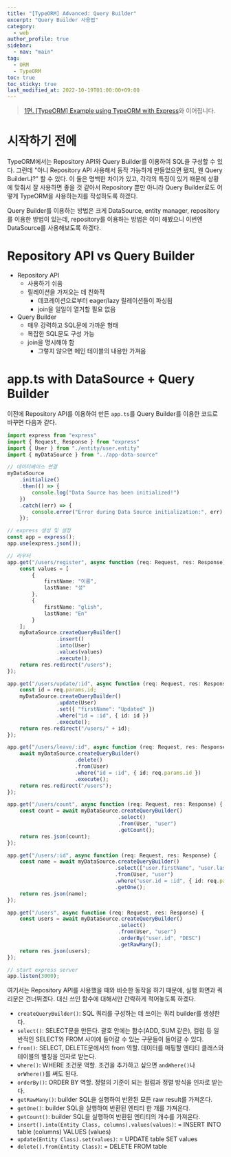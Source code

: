 ```yaml
---
title: "[TypeORM] Advanced: Query Builder"
excerpt: "Query Builder 사용법"
category: 
  - web
author_profile: true
sidebar:
  - nav: "main"
tag:
  - ORM
  - TypeORM
toc: true
toc_sticky: true
last_modified_at: 2022-10-19T01:00:00+09:00
---
```


> [1편. [TypeORM] Example using TypeORM with Express](../typeorm_1_example_express)와 이어집니다.

# 시작하기 전에
TypeORM에서는 Repository API와 Query Builder를 이용하여 SQL을 구성할 수 있다. 그런데 "아니 Repository API 사용해서 동작 가능하게 만들었으면 됐지, 웬 Query Builder냐?" 할 수 있다. 이 둘은 명백한 차이가 있고, 각각의 특징이 있기 때문에 상황에 맞춰서 잘 사용하면 좋을 것 같아서 Repository 뿐만 아니라 Query Builder로도 어떻게 TypeORM을 사용하는지를 작성하도록 하겠다.

Query Builder를 이용하는 방법은 크게 DataSource, entity manager, repository를 이용한 방법이 있는데, repository를 이용하는 방법은 이미 해봤으니 이번엔 DataSource를 사용해보도록 하겠다.

# Repository API vs Query Builder
- Repository API
  - 사용하기 쉬움
  - 릴레이션을 가져오는 데 친화적
    - 데코레이션으로부터 eager/lazy 릴레이션들이 파싱됨
    - join을 일일이 열거할 필요 없음
- Query Builder
  - 매우 강력하고 SQL문에 가까운 형태
  - 복잡한 SQL문도 구성 가능
  - join을 명시해야 함
    - 그렇지 않으면 메인 테이블의 내용만 가져옴

# app.ts with DataSource + Query Builder
이전에 Repository API를 이용하여 만든 `app.ts`를 Query Builder를 이용한 코드로 바꾸면 다음과 같다.

```typescript
import express from "express"
import { Request, Response } from "express"
import { User } from "./entity/user.entity"
import { myDataSource } from "../app-data-source"

// 데이터베이스 연결
myDataSource
    .initialize()
    .then(() => {
        console.log("Data Source has been initialized!")
    })
    .catch((err) => {
        console.error("Error during Data Source initialization:", err)
    });

// express 생성 및 설정
const app = express();
app.use(express.json());

// 라우터
app.get("/users/register", async function (req: Request, res: Response) {
    const values = [
        {
            firstName: "이름",
            lastName: "성"
        },
        {
            firstName: "glish",
            lastName: "En"
        }
    ];
    myDataSource.createQueryBuilder()
                .insert()
                .into(User)
                .values(values)
                .execute();
    return res.redirect("/users");
});

app.get("/users/update/:id", async function (req: Request, res: Response) {
    const id = req.params.id;
    myDataSource.createQueryBuilder()
                .update(User)
                .set({ "firstName": "Updated" })
                .where("id = :id", { id: id })
                .execute();
    return res.redirect("/users/" + id);
});

app.get("/users/leave/:id", async function (req: Request, res: Response) {
    await myDataSource.createQueryBuilder()
                      .delete()
                      .from(User)
                      .where("id = :id", { id: req.params.id })
                      .execute();
    return res.redirect("/users");
});

app.get("/users/count", async function (req: Request, res: Response) {
    const count = await myDataSource.createQueryBuilder()
                                    .select()
                                    .from(User, "user")
                                    .getCount();
    return res.json(count);
});

app.get("/users/:id", async function (req: Request, res: Response) {
    const name = await myDataSource.createQueryBuilder()
                                   .select(["user.firstName", "user.lastName"])
                                   .from(User, "user")
                                   .where("user.id = :id", { id: req.params.id })
                                   .getOne();
    return res.json(name);
});

app.get("/users", async function (req: Request, res: Response) {
    const users = await myDataSource.createQueryBuilder()
                                    .select()
                                    .from(User, "user")
                                    .orderBy("user.id", "DESC")
                                    .getRawMany();
    return res.json(users);
});

// start express server
app.listen(3000);

```

여기서는 Repository API를 사용했을 때와 비슷한 동작을 하기 때문에, 실행 화면과 쿼리문은 건너뛰겠다. 대신 쓰인 함수에 대해서만 간략하게 적어놓도록 하겠다.

- `createQueryBuilder()`: SQL 쿼리를 구성하는 데 쓰이는 쿼리 builder를 생성한다.
- `select()`: SELECT문을 만든다. 괄호 안에는 함수(ADD, SUM 같은), 컬럼 등 일반적인 SELECT와 FROM 사이에 들어갈 수 있는 구문들이 들어갈 수 있다.
- `from()`: SELECT, DELETE문에서의 from 역할. 데이터를 매핑할 엔티티 클래스와 테이블의 별칭을 인자로 받는다.
- `where()`: WHERE 조건문 역할. 조건을 추가하고 싶으면 `andWhere()`나 `orWhere()`를 써도 된다.
- `orderBy()`: ORDER BY 역할. 정렬의 기준이 되는 컬럼과 정렬 방식을 인자로 받는다.
- `getRawMany()`: builder SQL을 실행하여 반환된 모든 raw result를 가져온다.
- `getOne()`: builder SQL을 실행하여 반환된 엔티티 한 개를 가져온다.
- `getCount()`: builder SQL을 실행하여 반환된 엔티티의 개수를 가져온다.
- `insert().into(Entity Class, columns).values(values)`: = INSERT INTO table (columns) VALUES (values)
- `update(Entity Class).set(values)`: = UPDATE table SET values
- `delete().from(Entity Class)`: = DELETE FROM table
